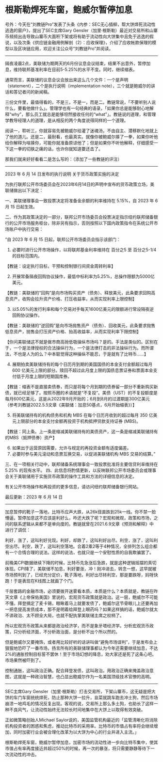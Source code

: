 # 根斯勒焊死车窗，鲍威尔暂停加息


号外：今天在“刘教链Pro”发表了头条《内参：SEC无心插柳，帮大饼焊死流动性逃逸的窗户》，提出了SEC主席Gary Gensler（加里·根斯勒）最近对交易所和山寨币频频出击导致山寨币大面积下架或将有助于流动性向大饼集中且免于逃逸的假说，以及次条《供应链金融用例解剖（2）：应收保理》，介绍了应收帐款保理的模型以及区块链应用，欢迎关注公众号“刘教链Pro”并阅读。

* * *

隔夜凌晨2点，美联储为期两天的6月份议息会议结束，结果不出意外，暂停加息，维持联邦基准利率在目前5-5.25%的水平不变。同时，继续缩表。

通常而言，美联储的议息会议会放出来这么几个文件：一个是声明（statement），二个是执行说明（implementation note），三个就是鲍威尔的讲话和答记者问的新闻稿。

三份文件里，最值得看的，不是三，不是一，而是二。教链常说，「不要听别人说什么，要看他做什么」。管理学也有一句经典的语录，「如果你总是能够耐心地解释“why”，那么员工就总是能够坦然接收任何的“what”」。教链说的道理，和管理学教导经理人的道理，是从相反的两个角度说得同样的一个道理。

阅读一，聆听三，你就容易先被鲍威尔给灌了迷魂汤，不由自主、潜移默化地就上了他的道儿。还是二，最耐看，也最真实。就像你被鲍威尔揍了一拳，如果你听他给你解释为啥揍你，可能你就准备原谅他了；但是如果你不听他解释，仔细感受一下这一拳的切肤之痛的话，也许你就知道要还击了。

那我们就来好好看看二是怎么写的：（添加了一些教链的评注）

* * *

2023 年 6 月 14 日发布的执行说明
关于货币政策实施的决定

为执行联邦公开市场委员会在2023年6月14日的声明中宣布的货币政策立场，美联储做出以下决定：

一、美联储理事会一致投票决定将准备金余额的利率维持在 5.15%，自 2023 年 6 月 15 日起生效。

二、作为其政策决定的一部分，联邦公开市场委员会投票决定指示纽约联邦储备银行的公开市场服务柜台，除非另有指示，否则按照以下国内政策指令在系统公开市场账户中执行交易：

“自 2023 年 6 月 15 日起，联邦公开市场委员会指示该部门：

1. 必要时进行公开市场操作，以将联邦基金利率维持在 百分之5 至 百分之5-1/4 的目标范围内。

【教链：设定执行目标，干预和控制银行间资金周转利率】

2. 开展常备隔夜回购协议操作，最低中标利率为5.25%，总操作限额为5000亿美元。

【教链：美联储的“回购”是向市场购买资产（债务）、释放美元，此条要求回购高息资产，收购会拉升资产价格、打压收益率，从而实现利率上限控制】

3. 以5.05%的发行利率和每个交易对手每天1600亿美元的限额进行常设隔夜逆回购协议操作。

【教链：美联储的“逆回购”是向市场抛售资产（债务）、回收美元，此条要求抛售低息资产，抛售会打压资产价格、抬高收益率，从而实现利率下限控制】

【你问美联储这不就是做市商高抛低吸操纵市场吗？是的。手法是类似的。区别在于，一个是法律授权的合法操纵行为，一个是法律打击的非法操纵行为。而所谓法，不也是人为的么？中本聪觉得这种操纵不能忍，于是就有了比特币……】

4. 展期拍卖美联储持有的每个日历月到期的美国国债的本金支付金额超过每月 600 亿美元上限的部分。赎回不超过此月度上限的国债息票证券和票面本金支付低于月度上限的短期国库券。

【教链：缩表不是直接卖债券，而只是将每个月到期的债券留一部分不重新购买新债，就已经足够了。按照币圈的术语就是“不复投”。美债（UST）的不复投额度是每月600亿美元，这是从2022年9月开始的；6月到8月的过渡期是300亿美元（参考刘教链2022.5.5文章《美联储：加息50基点，6月开始缩表》）】

5. 将美联储持有的机构债务和机构 MBS 在每个日历月收到的超过每月 350 亿美元上限部分的本金支付金额再投资于机构抵押贷款支持证券 (MBS)。

【教链：同上条。上一条是缩减美联储持有的美债资产，这一条是缩减美联储持有的MBS（抵押债券）资产】

6. 如果出于运营原因需要，允许与规定的再投资金额有适度偏差。
7. 必要时参与美元滚动和息票互换交易，以促进美联储机构 MBS 交易的结算。”

三、在一项相关行动中，联邦储备系统理事会一致投票批准将主要信贷利率维持在 5.25% 的现有水平。
四、此信息将酌情更新，以反映联邦公开市场委员会或理事会关于美联储用于实施货币政策的操作工具和方法的详细信息的决定。

有关公开市场操作和再投资的更多信息，请访问纽约联邦储备银行网站。

最后更新：2023 年 6 月 14 日

* * *

加息暂停的靴子一落地，比特币应声大跌，从26k径直跌到25k一线。你不禁一脸懵逼，暂停加息这不应该是利好么，咋还大跌了呢？宏观和微观，政策和市场，之间的联系逻辑从来都不是单向度的。教链就曾在2021.6.9文章《预测和解释》中进行了调侃：

利好，涨了，这叫利好兑现。利好，却跌了，这叫利好出尽。利空，涨了，这叫利空出尽。利空，跌了，这叫利空落地。合着2乘2等于4种情况，全排列怎么组合都有一个合情合理的说法。这样的说法，也就只是一个安慰性质的自我欺骗罢了。

前晚美CPI数据继续下降的时候，比特币先急涨后急跌，就是这种逻辑摇摆的真切体现。CPI降了，美联储不加息，利好要涨，冲！刚冲进去，转念一想，这早就被市场预判到了，已经充分定价，靴子落地，利好出尽转利空，那是要跌呀，妈呀快跑！于是表现在K线图上就画了个门。

千层套路的金融市场，必须要拨开迷雾看本质。本质是什么？本质就是，教链在昨天文章《上帝保佑美国》里说的，宏观货币政策就是政治。这一层，鲍威尔不可能不懂。拜登搞定了麦卡锡，眼瞅着马上就要发债了，鲍威尔这节骨眼儿上还要再加一把息提高发债成本，那不是明着给拜登上眼药吗？如果这样搞的话，鲍威尔就太不讲政治、太不顾全大局，也就不配执掌美联储主席之权柄了。

所以宏观货币政策从来都是政治经济学，而不是象牙塔经济学。分析宏观货币政策，只分析经济面，不分析政治面，是分析不出个所以然的。

但是鲍威尔又要掩饰，或者用比较好听的话讲叫做“避免市场误判”，于是发布会上狠狠地恐吓了一番市场，扬言所有的美联储理事都认为今年还需要继续加息，不达2%的通胀控制目标誓不罢休！至于市场幻想的降息，劝大家还是死了这条心吧。市场果然被吓到了。

控制通胀，这叫政治正确。配合拜登发债，这叫政治。用政治正确来掩盖政治意图，这就是一种政治智慧，也凸显出鲍威尔作为一名美国顶级技术官僚的高明。

* * *

SEC主席Gary Gensler（加里·根斯勒）打击交易所，下架山寨币，这无疑是把大饼的车门车窗统统焊死，防止那种大饼一拉升，韭菜就跳车跑去冲土狗，然后市场崩溃一地鸡毛的情况反复出现。客观的说，交易所上那么多土狗，也助长了这样一种不良风气，让流动性始终无法较长时间地集中在大饼上以取得有效突破。

正如微策略创始人Michael Saylor说的，美国监管机构最近的「监管清晰化将消除机构投资者的困惑和焦虑，推动比特币的采用率。比特币的市值占有率将会继续增加，同时加密行业会被合理化改革为以大饼为中心的行业并进入主流。」

根斯勒焊死车窗，鲍威尔暂停加息，加密市场的流动性进一步向比特币集中，使其市值占有率再度接近并超过50%的时候，再一次的暴涨，将只需要静静等待下一次流动性的冲击。





